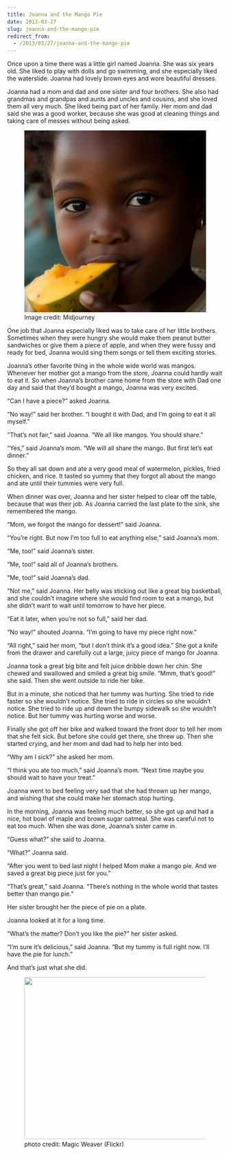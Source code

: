 ```yaml
---
title: Joanna and the Mango Pie
date: 2013-03-27
slug: joanna-and-the-mango-pie
redirect_from:
  - /2013/03/27/joanna-and-the-mango-pie
---
```


Once upon a time there was a little girl named Joanna. She was six years old. She liked to play with dolls and go swimming, and she especially liked the waterslide. Joanna had lovely brown eyes and wore beautiful dresses.

Joanna had a mom and dad and one sister and four brothers. She also had grandmas and grandpas and aunts and uncles and cousins, and she loved them all very much. She liked being part of her family. Her mom and dad said she was a good worker, because she was good at cleaning things and taking care of messes without being asked.

<figure>
<img src="assets/joanna-mango.jpg" />
<figcaption>Image credit: Midjourney</figcaption>
</figure>

One job that Joanna especially liked was to take care of her little brothers. Sometimes when they were hungry she would make them peanut butter sandwiches or give them a piece of apple, and when they were fussy and ready for bed, Joanna would sing them songs or tell them exciting stories.

Joanna’s other favorite thing in the whole wide world was mangos. Whenever her mother got a mango from the store, Joanna could hardly wait to eat it. So when Joanna’s brother came home from the store with Dad one day and said that they’d bought a mango, Joanna was very excited.

“Can I have a piece?” asked Joanna.

“No way!” said her brother. “I bought it with Dad, and I’m going to eat it all myself.”

“That’s not fair,” said Joanna. “We all like mangos. You should share.”

“Yes,” said Joanna’s mom. “We will all share the mango. But first let’s eat dinner.”

So they all sat down and ate a very good meal of watermelon, pickles, fried chicken, and rice. It tasted so yummy that they forgot all about the mango and ate until their tummies were very full.

When dinner was over, Joanna and her sister helped to clear off the table, because that was their job. As Joanna carried the last plate to the sink, she remembered the mango.

“Mom, we forgot the mango for dessert!” said Joanna.

“You’re right. But now I’m too full to eat anything else,” said Joanna’s mom.

“Me, too!” said Joanna’s sister.

“Me, too!” said all of Joanna’s brothers.

“Me, too!” said Joanna’s dad.

“Not me,” said Joanna. Her belly was sticking out like a great big basketball, and she couldn’t imagine where she would find room to eat a mango, but she didn’t want to wait until tomorrow to have her piece.

“Eat it later, when you’re not so full,” said her dad.

“No way!” shouted Joanna. “I’m going to have my piece right now.”

“All right,” said her mom, “but I don’t think it’s a good idea.” She got a knife from the drawer and carefully cut a large, juicy piece of mango for Joanna.

Joanna took a great big bite and felt juice dribble down her chin. She chewed and swallowed and smiled a great big smile. “Mmm, that’s good!” she said. Then she went outside to ride her bike.

But in a minute, she noticed that her tummy was hurting. She tried to ride faster so she wouldn’t notice. She tried to ride in circles so she wouldn’t notice. She tried to ride up and down the bumpy sidewalk so she wouldn’t notice. But her tummy was hurting worse and worse.

Finally she got off her bike and walked toward the front door to tell her mom that she felt sick. But before she could get there, she threw up. Then she started crying, and her mom and dad had to help her into bed.

“Why am I sick?” she asked her mom.

“I think you ate too much,” said Joanna’s mom. “Next time maybe you should wait to have your treat.”

Joanna went to bed feeling very sad that she had thrown up her mango, and wishing that she could make her stomach stop hurting.

In the morning, Joanna was feeling much better, so she got up and had a nice, hot bowl of maple and brown sugar oatmeal. She was careful not to eat too much. When she was done, Joanna’s sister came in.

“Guess what?” she said to Joanna.

“What?” Joanna said.

“After you went to bed last night I helped Mom make a mango pie. And we saved a great big piece just for you.”

“That’s great,” said Joanna. “There’s nothing in the whole world that tastes better than mango pie.”

Her sister brought her the piece of pie on a plate.

Joanna looked at it for a long time.

“What’s the matter? Don’t you like the pie?” her sister asked.

“I’m sure it’s delicious,” said Joanna. “But my tummy is full right now. I’ll have the pie for lunch.”

And that’s just what she did.

<figure><img src="https://farm6.staticflickr.com/5254/5470546235_6bffb54cc9.jpg" alt="" width="500" height="378" /><figcaption>photo credit: Magic Weaver (Flickr)</figcaption></figure>